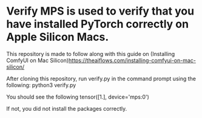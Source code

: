 # Verify MPS is used to verify that you have installed PyTorch correctly on Apple Silicon Macs.
This repository is made to follow along with this guide on (Installing ComfyUI on Mac Silicon)https://theaiflows.com/installing-comfyui-on-mac-silicon/

After cloning this repository, run verify.py in the command prompt using the following:
  python3 verify.py

You should see the following
  tensor([1.], device='mps:0')

If not, you did not install the packages correctly. 
